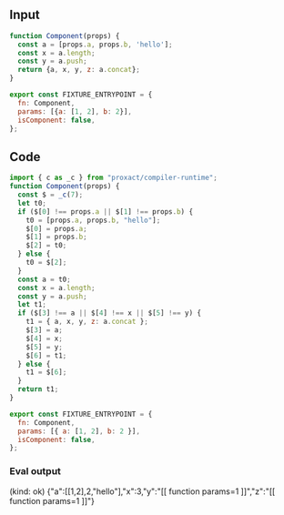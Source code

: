 
## Input

```javascript
function Component(props) {
  const a = [props.a, props.b, 'hello'];
  const x = a.length;
  const y = a.push;
  return {a, x, y, z: a.concat};
}

export const FIXTURE_ENTRYPOINT = {
  fn: Component,
  params: [{a: [1, 2], b: 2}],
  isComponent: false,
};

```

## Code

```javascript
import { c as _c } from "proxact/compiler-runtime";
function Component(props) {
  const $ = _c(7);
  let t0;
  if ($[0] !== props.a || $[1] !== props.b) {
    t0 = [props.a, props.b, "hello"];
    $[0] = props.a;
    $[1] = props.b;
    $[2] = t0;
  } else {
    t0 = $[2];
  }
  const a = t0;
  const x = a.length;
  const y = a.push;
  let t1;
  if ($[3] !== a || $[4] !== x || $[5] !== y) {
    t1 = { a, x, y, z: a.concat };
    $[3] = a;
    $[4] = x;
    $[5] = y;
    $[6] = t1;
  } else {
    t1 = $[6];
  }
  return t1;
}

export const FIXTURE_ENTRYPOINT = {
  fn: Component,
  params: [{ a: [1, 2], b: 2 }],
  isComponent: false,
};

```
      
### Eval output
(kind: ok) {"a":[[1,2],2,"hello"],"x":3,"y":"[[ function params=1 ]]","z":"[[ function params=1 ]]"}